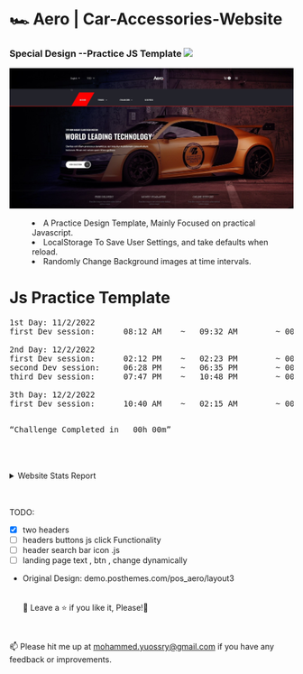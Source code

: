 # <a>🏎️ Aero | Car-Accessories-Website</a>

<h3>Special Design --Practice JS Template <img src="https://media.giphy.com/media/O58wTsoBqBqMw/giphy.gif" width="30px" style="max-width: 100%;"></h3>

![Preview page](head.jpg)

<menu>
  <li>A Practice Design Template, Mainly Focused on practical Javascript.</li>
  <li>LocalStorage To Save User Settings, and take defaults when reload.</li>
  <li>Randomly Change Background images at time intervals.</li>

</menu>

# Js Practice Template

<pre>
1st Day: 11/2/2022
first Dev session:      08:12 AM    ~   09:32 AM        ~ 00h 00m

2nd Day: 12/2/2022
first Dev session:      02:12 PM    ~   02:23 PM        ~ 00h 00m
second Dev session:     06:28 PM    ~   06:35 PM        ~ 00h 00m
third Dev session:      07:47 PM    ~   10:48 PM        ~ 00h 00m

3th Day: 12/2/2022
first Dev session:      10:40 AM    ~   02:15 AM        ~ 00h 00m

</pre>

<pre><q>Challenge Completed in   00h 00m</q></pre>

<br>
<br>
<br>

<details>
    <summary>Website Stats Report</summary>
    <img src="Live Stats report.jpg"/>
</details>
<br>
<br>

TODO:

- [x] two headers
- [ ] headers buttons js click Functionality
- [ ] header search bar icon .js
- [ ] landing page text , btn , change dynamically

- Original Design: demo.posthemes.com/pos_aero/layout3
  <br>
  <br>
  <br>
  🍬 Leave a :star:&nbsp;if you like it, Please!🤩

<br>

📫 Please hit me up at mohammed.yuossry@gmail.com if you have any feedback or improvements.
